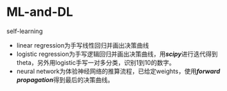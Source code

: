 # ML-and-DL
self-learning

* linear regression为手写线性回归并画出决策曲线
* logistic regression为手写逻辑回归并画出决策曲线，用***scipy***进行迭代得到theta，另外用logistic手写一对多分类，识别1到10的数字。
* neural network为体验神经网络的推算流程，已给定weights，使用***forward propagation***得到最后的决策曲线。
